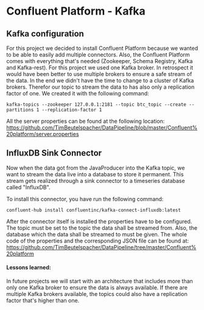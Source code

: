# Confluent Platform - Kafka

## Kafka configuration

For this project we decided to install Confluent Platform because we wanted to be able to easily add multiple connectors. Also, the Confluent Platform comes with everything that's needed (Zookeeper, Schema Registry, Kafka and Kafka-rest).
For this project we used one Kafka broker. In retrospect it would have been better to use multiple brokers to ensure a safe stream of the data. In the end we didn't have the time to change to a cluster of Kafka brokers. Therefor our topic to stream the data to has also only a replication factor of one. We created it with the following command:

```
kafka-topics --zookeeper 127.0.0.1:2181 --topic btc_topic --create --partitions 1 --replication-factor 1
```

All the server properties can be found at the following location: https://github.com/TimBeutelspacher/DataPipeline/blob/master/Confluent%20platform/server.properties



## InfluxDB Sink Connector

Now when the data got from the JavaProducer into the Kafka topic, we want to stream the data live into a database to store it permanent. This stream gets realized through a sink connector to a timeseries database called "InfluxDB".

To install this connector, you have run the following command:
```
confluent-hub install confluentinc/kafka-connect-influxdb:latest
```

After the connector itself is installed the properties have to be configured. The topic must be set to the topic the data shall be streamed from. Also, the database which the data shall be streamed to must be given.
The whole code of the properties and the corresponding JSON file can be found at: https://github.com/TimBeutelspacher/DataPipeline/tree/master/Confluent%20platform



#### Lessons learned:

In future projects we will start with an architecture that includes more than only one Kafka broker to ensure the data is always available. If there are multiple Kafka brokers available, the topics could also have a replication factor that's higher than one.



